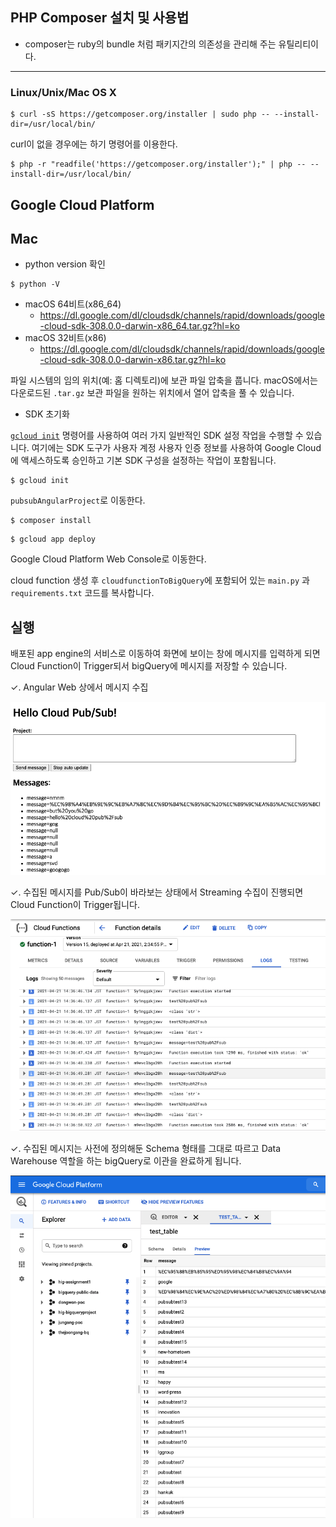 ## PHP Composer 설치 및 사용법

- composer는 ruby의 bundle 처럼 패키지간의 의존성을 관리해 주는 유틸리티이다.

---

### Linux/Unix/Mac OS X

```
$ curl -sS https://getcomposer.org/installer | sudo php -- --install-dir=/usr/local/bin/
```

curl이 없을 경우에는 하기 명령어를 이용한다.

```
$ php -r "readfile('https://getcomposer.org/installer');" | php -- --install-dir=/usr/local/bin/
```



## Google Cloud Platform 

## Mac

- python version 확인

```
$ python -V
```



- macOS 64비트(x86_64)
  - https://dl.google.com/dl/cloudsdk/channels/rapid/downloads/google-cloud-sdk-308.0.0-darwin-x86_64.tar.gz?hl=ko
- macOS 32비트(x86)
  - https://dl.google.com/dl/cloudsdk/channels/rapid/downloads/google-cloud-sdk-308.0.0-darwin-x86.tar.gz?hl=ko 

파일 시스템의 임의 위치(예: 홈 디렉토리)에 보관 파일 압축을 풉니다. macOS에서는 다운로드된 `.tar.gz` 보관 파일을 원하는 위치에서 열어 압축을 풀 수 있습니다.



- SDK 초기화

[`gcloud init`](https://cloud.google.com/sdk/gcloud/reference/init?hl=ko) 명령어를 사용하여 여러 가지 일반적인 SDK 설정 작업을 수행할 수 있습니다. 여기에는 SDK 도구가 사용자 계정 사용자 인증 정보를 사용하여 Google Cloud에 액세스하도록 승인하고 기본 SDK 구성을 설정하는 작업이 포함됩니다.

```
$ gcloud init
```



`pubsubAngularProject`로 이동한다. 

```
$ composer install
```

```
$ gcloud app deploy
```



Google Cloud Platform Web Console로 이동한다. 

cloud function 생성 후 `cloudfunctionToBigQuery`에 포함되어 있는 `main.py` 과 `requirements.txt` 코드를 복사합니다.



## 실행

배포된 app engine의 서비스로 이동하여 화면에 보이는 창에 메시지를 입력하게 되면 Cloud Function이 Trigger되서 bigQuery에 메시지를 저장할 수 있습니다. 

✓. Angular Web 상에서 메시지 수집

![이미지1](./public/angularWeb.png)

✓. 수집된 메시지를 Pub/Sub이 바라보는 상태에서 Streaming 수집이 진행되면 Cloud Function이 Trigger됩니다.

![이미지2](./public/cloudFunction.png)

✓. 수집된 메시지는 사전에 정의해둔 Schema 형태를 그대로 따르고 Data Warehouse 역할을 하는 bigQuery로 이관을 완료하게 됩니다. 

![이미지3](./public/bigQuery.png)





